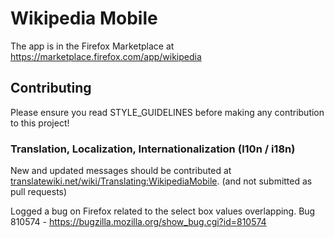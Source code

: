 # Wikipedia Mobile

The app is in the Firefox Marketplace at https://marketplace.firefox.com/app/wikipedia

## Contributing
Please ensure you read STYLE_GUIDELINES before making any contribution to this project!

### Translation, Localization, Internationalization (l10n / i18n)

New and updated messages should be contributed at [translatewiki.net/wiki/Translating:WikipediaMobile][Translating-WikipediaMobile]. (and not submitted as pull requests)

[Translating-WikipediaMobile]: https://translatewiki.net/wiki/Translating:WikipediaMobile

Logged a bug on Firefox related to the select box values overlapping. Bug 810574 - https://bugzilla.mozilla.org/show_bug.cgi?id=810574
